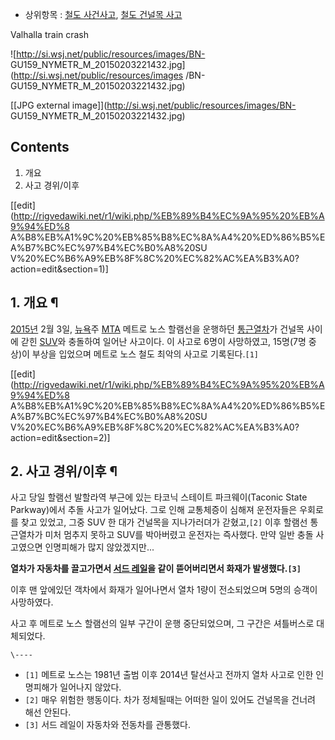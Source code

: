   * 상위항목 : [철도 사건사고](%EC%B2%A0%EB%8F%84%20%EC%82%AC%EA%B1%B4%EC%82%AC%EA%B3%A0.md), [철도 건널목 사고](%EC%B2%A0%EB%8F%84%20%EA%B1%B4%EB%84%90%EB%AA%A9%20%EC%82%AC%EA%B3%A0.md)  

Valhalla train crash

![http://si.wsj.net/public/resources/images/BN-
GU159_NYMETR_M_20150203221432.jpg](http://si.wsj.net/public/resources/images
/BN-GU159_NYMETR_M_20150203221432.jpg)

[[JPG external image]](http://si.wsj.net/public/resources/images/BN-
GU159_NYMETR_M_20150203221432.jpg)

## Contents

    

1. 개요 
2. 사고 경위/이후 

[[edit](http://rigvedawiki.net/r1/wiki.php/%EB%89%B4%EC%9A%95%20%EB%A9%94%ED%8
A%B8%EB%A1%9C%20%EB%85%B8%EC%8A%A4%20%ED%86%B5%EA%B7%BC%EC%97%B4%EC%B0%A8%20SU
V%20%EC%B6%A9%EB%8F%8C%20%EC%82%AC%EA%B3%A0?action=edit&section=1)]

## 1. 개요 ¶

[2015년](2015%EB%85%84.md) 2월 3일, [뉴욕](%EB%89%B4%EC%9A%95.md)주
[MTA](MTA.md) 메트로 노스 할램선을 운행하던
[통근열차](%ED%86%B5%EA%B7%BC%EC%97%B4%EC%B0%A8.md)가 건널목 사이에 갇힌
[SUV](SUV.md)와 충돌하여 일어난 사고이다. 이 사고로 6명이 사망하였고, 15명(7명 중상)이 부상을 입었으며 메트로 노스
철도 최악의 사고로 기록된다.`[1]`

  

[[edit](http://rigvedawiki.net/r1/wiki.php/%EB%89%B4%EC%9A%95%20%EB%A9%94%ED%8
A%B8%EB%A1%9C%20%EB%85%B8%EC%8A%A4%20%ED%86%B5%EA%B7%BC%EC%97%B4%EC%B0%A8%20SU
V%20%EC%B6%A9%EB%8F%8C%20%EC%82%AC%EA%B3%A0?action=edit&section=2)]

## 2. 사고 경위/이후 ¶

사고 당일 할램선 발할라역 부근에 있는 타코닉 스테이트 파크웨이(Taconic State Parkway)에서 추돌 사고가 일어났다. 그로
인해 교통체증이 심해져 운전자들은 우회로를 찾고 있었고, 그중 SUV 한 대가 건널목을 지나가러뎌가 갇혔고,`[2]` 이후 할램선 통근열차가
미처 멈추지 못하고 SUV를 박아버렸고 운전자는 즉사했다. 만약 일반 충돌 사고였으면 인명피해가 많지 않았겠지만...

  

**열차가 자동차를 끌고가면서 [서드 레일](%EC%A0%9C3%EA%B6%A4%EC%A1%B0%EC%A7%91%EC%A0%84%EC%8B%9D.md)을 같이 뜯어버리면서 화재가 발생했다.`[3]`**

  

이후 맨 앞에있던 객차에서 화재가 일어나면서 열차 1량이 전소되었으며 5명의 승객이 사망하였다.

  
  

사고 후 메트로 노스 할램선의 일부 구간이 운행 중단되었으며, 그 구간은 셔틀버스로 대체되었다.

`\----`

  * `[1]` 메트로 노스는 1981년 출범 이후 2014년 탈선사고 전까지 열차 사고로 인한 인명피해가 일어나지 않았다.
  * `[2]` 매우 위험한 행동이다. 차가 정체될때는 어떠한 일이 있어도 건널목을 건너려 해선 안된다.
  * `[3]` 서드 레일이 자동차와 전동차를 관통했다.

